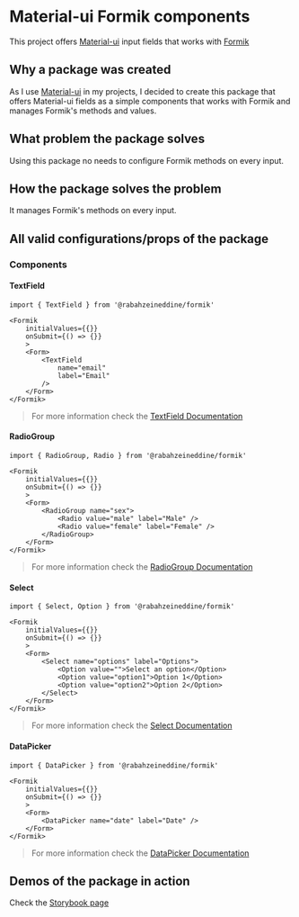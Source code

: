 # Material-ui Formik components

This project offers [Material-ui](https://material-ui.com/) input fields that works with [Formik](https://formik.org/)

## Why a package was created

As I use [Material-ui](https://material-ui.com/) in my projects, I decided to create this package that offers Material-ui fields as a simple components that works with Formik and manages Formik's methods and values.

## What problem the package solves

Using this package no needs to configure Formik methods on every input.

## How the package solves the problem

It manages Formik's methods on every input.

## All valid configurations/props of the package

### Components

#### TextField

```TSX
import { TextField } from '@rabahzeineddine/formik'

<Formik
    initialValues={{}}
    onSubmit={() => {}}
    >
    <Form>
        <TextField
            name="email"
            label="Email"
        />
    </Form>
</Formik>
```

> For more information check the [TextField Documentation](src/components/TextField/README.md)  

#### RadioGroup

```TSX
import { RadioGroup, Radio } from '@rabahzeineddine/formik'

<Formik
    initialValues={{}}
    onSubmit={() => {}}
    >
    <Form>
        <RadioGroup name="sex">
            <Radio value="male" label="Male" />
            <Radio value="female" label="Female" />
        </RadioGroup>
    </Form>
</Formik>
```

> For more information check the [RadioGroup Documentation](src/components/RadioGroup/README.md)

#### Select

```TSX
import { Select, Option } from '@rabahzeineddine/formik'

<Formik
    initialValues={{}}
    onSubmit={() => {}}
    >
    <Form>
        <Select name="options" label="Options">
            <Option value="">Select an option</Option>
            <Option value="option1">Option 1</Option>
            <Option value="option2">Option 2</Option>
        </Select>
    </Form>
</Formik>
```

> For more information check the [Select Documentation](src/components/Select/README.md)

#### DataPicker

```TSX
import { DataPicker } from '@rabahzeineddine/formik'

<Formik
    initialValues={{}}
    onSubmit={() => {}}
    >
    <Form>
        <DataPicker name="date" label="Date" />
    </Form>
</Formik>
```

> For more information check the [DataPicker Documentation](src/components/DataPicker/README.md)

## Demos of the package in action

Check the [Storybook page](https://rabahzeineddine.github.io/Formik)

<!-- ## Instructions for contributors -->
